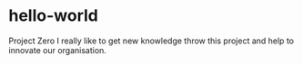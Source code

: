 # hello-world
Project Zero 
I really like to get new knowledge throw this project and help to innovate our organisation. 
